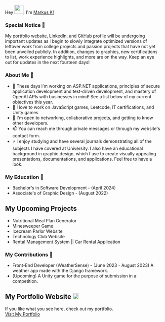  Hey <img src="https://github.com/TheDudeThatCode/TheDudeThatCode/blob/master/Assets/Hi.gif" width="29px">, I'm [Markus K!](https://markusportfolio.pro)

### Special Notice 🌱
My portfolio website, LinkedIn, and GitHub profile will be undergoing important updates as I begin to slowly integrate optimized versions of leftover work from college projects and passion projects that have not yet been unveiled publicly. In addition, changes to graphics, new certifications to list, work experience highlights, and more are on the way. Keep an eye out for updates in the next fourteen days! 

### About Me 🚀
- 🚀 These days I'm working on ASP.NET applications, principles of secure application development and test-driven development, and mastery of OpenAI APIs with businesses in mind! See a list below of my current objectives this year. 
- 🔭 I love to work on JavaScript games, Leetcode, IT certifications, and Unity games.
- 💬 I'm open to networking, collaborative projects, and getting to know other developers. 
- 📫 You can reach me through private messages or through my website's contact form.
- ⚡ I enjoy studying and have several journals demonstrating all of the subjects I have covered at University. I also have an educational background in graphic design, which I use to create visually appealing presentations, documentations, and applications. Feel free to have a look.

### My Education 🌱
- Bachelor's in Software Development - (April 2024)
- Associate's of Graphic Design - (August 2022)

## My Upcoming Projects
- Nutritional Meal Plan Generator
- Minesweeper Game 
- Icecream Parlor Website
- Technology Club Website 
- Rental Management System || Car Rental Application

### My Contributions 🙌
- Front-End Developer (WeatherSense) - (June 2023 - August 2023)
A weather app made with the Django framework.
- (Upcoming)
A Unity game for the purpose of submission in a competition. 


## My Portfolio Website <img src="https://github.com/TheDudeThatCode/TheDudeThatCode/blob/master/Assets/Rocket.gif" width="18px"> 
If you like what you see here, check out my portfolio. <br>
[Visit My Portfolio](https://markusportfolio.pro) 

